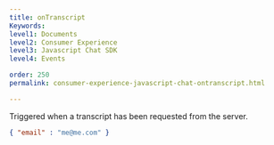 ```yaml
---
title: onTranscript
Keywords:
level1: Documents
level2: Consumer Experience
level3: Javascript Chat SDK
level4: Events

order: 250
permalink: consumer-experience-javascript-chat-ontranscript.html

---
```


Triggered when a transcript has been requested from the server.

```json 
{ "email" : "me@me.com" }
```
